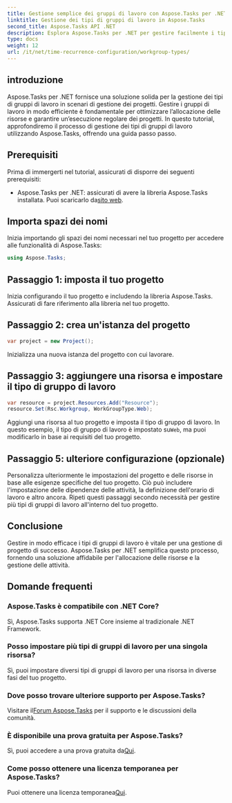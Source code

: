 ```yaml
---
title: Gestione semplice dei gruppi di lavoro con Aspose.Tasks per .NET
linktitle: Gestione dei tipi di gruppi di lavoro in Aspose.Tasks
second_title: Aspose.Tasks API .NET
description: Esplora Aspose.Tasks per .NET per gestire facilmente i tipi di gruppi di lavoro nel tuo progetto. Ottimizza l'allocazione delle risorse e migliora la gestione dei progetti.
type: docs
weight: 12
url: /it/net/time-recurrence-configuration/workgroup-types/
---
```

## introduzione
Aspose.Tasks per .NET fornisce una soluzione solida per la gestione dei tipi di gruppi di lavoro in scenari di gestione dei progetti. Gestire i gruppi di lavoro in modo efficiente è fondamentale per ottimizzare l’allocazione delle risorse e garantire un’esecuzione regolare dei progetti. In questo tutorial, approfondiremo il processo di gestione dei tipi di gruppi di lavoro utilizzando Aspose.Tasks, offrendo una guida passo passo.
## Prerequisiti
Prima di immergerti nel tutorial, assicurati di disporre dei seguenti prerequisiti:
-  Aspose.Tasks per .NET: assicurati di avere la libreria Aspose.Tasks installata. Puoi scaricarlo da[sito web](https://releases.aspose.com/tasks/net/).
## Importa spazi dei nomi
Inizia importando gli spazi dei nomi necessari nel tuo progetto per accedere alle funzionalità di Aspose.Tasks:
```csharp
using Aspose.Tasks;
```
## Passaggio 1: imposta il tuo progetto
Inizia configurando il tuo progetto e includendo la libreria Aspose.Tasks. Assicurati di fare riferimento alla libreria nel tuo progetto.
## Passaggio 2: crea un'istanza del progetto
```csharp
var project = new Project();
```
Inizializza una nuova istanza del progetto con cui lavorare.
## Passaggio 3: aggiungere una risorsa e impostare il tipo di gruppo di lavoro
```csharp
var resource = project.Resources.Add("Resource");
resource.Set(Rsc.Workgroup, WorkGroupType.Web);
```
 Aggiungi una risorsa al tuo progetto e imposta il tipo di gruppo di lavoro. In questo esempio, il tipo di gruppo di lavoro è impostato su`Web`, ma puoi modificarlo in base ai requisiti del tuo progetto.
## Passaggio 5: ulteriore configurazione (opzionale)
Personalizza ulteriormente le impostazioni del progetto e delle risorse in base alle esigenze specifiche del tuo progetto. Ciò può includere l'impostazione delle dipendenze delle attività, la definizione dell'orario di lavoro e altro ancora.
Ripeti questi passaggi secondo necessità per gestire più tipi di gruppi di lavoro all'interno del tuo progetto.
## Conclusione
Gestire in modo efficace i tipi di gruppi di lavoro è vitale per una gestione di progetto di successo. Aspose.Tasks per .NET semplifica questo processo, fornendo una soluzione affidabile per l'allocazione delle risorse e la gestione delle attività.
## Domande frequenti
### Aspose.Tasks è compatibile con .NET Core?
Sì, Aspose.Tasks supporta .NET Core insieme al tradizionale .NET Framework.
### Posso impostare più tipi di gruppi di lavoro per una singola risorsa?
Sì, puoi impostare diversi tipi di gruppi di lavoro per una risorsa in diverse fasi del tuo progetto.
### Dove posso trovare ulteriore supporto per Aspose.Tasks?
 Visitare il[Forum Aspose.Tasks](https://forum.aspose.com/c/tasks/15) per il supporto e le discussioni della comunità.
### È disponibile una prova gratuita per Aspose.Tasks?
 Sì, puoi accedere a una prova gratuita da[Qui](https://releases.aspose.com/).
### Come posso ottenere una licenza temporanea per Aspose.Tasks?
 Puoi ottenere una licenza temporanea[Qui](https://purchase.aspose.com/temporary-license/).